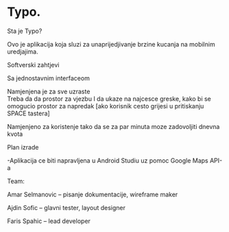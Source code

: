 # Typo.
Sta je Typo?  

Ovo je aplikacija koja sluzi za unaprijedjivanje brzine kucanja na mobilnim uredjajima.  

Softverski zahtjevi  

Sa jednostavnim interfaceom  

Namjenjena je za sve uzraste  
Treba da da prostor za vjezbu I da ukaze na najcesce greske, kako bi se omogucio prostor za napredak [ako korisnik cesto grijesi u pritiskanju SPACE tastera]  

 Namjenjeno za koristenje tako da se za par minuta moze zadovoljiti dnevna kvota  

Plan izrade  

 

-Aplikacija ce biti napravljena u Android Studiu uz pomoc Google Maps API-a  

Team:  

Amar Selmanovic – pisanje dokumentacije, wireframe maker  

Ajdin Sofic – glavni tester, layout designer  

Faris Spahic – lead developer 

